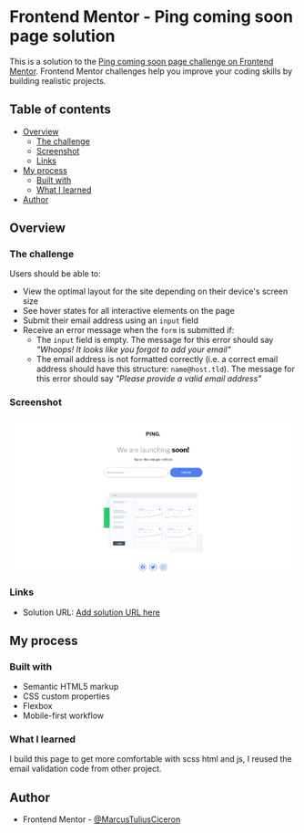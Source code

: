 # Frontend Mentor - Ping coming soon page solution

This is a solution to the [Ping coming soon page challenge on Frontend Mentor](https://www.frontendmentor.io/challenges/ping-single-column-coming-soon-page-5cadd051fec04111f7b848da). Frontend Mentor challenges help you improve your coding skills by building realistic projects. 

## Table of contents

- [Overview](#overview)
  - [The challenge](#the-challenge)
  - [Screenshot](#screenshot)
  - [Links](#links)
- [My process](#my-process)
  - [Built with](#built-with)
  - [What I learned](#what-i-learned)
- [Author](#author)

## Overview

### The challenge

Users should be able to:

- View the optimal layout for the site depending on their device's screen size
- See hover states for all interactive elements on the page
- Submit their email address using an `input` field
- Receive an error message when the `form` is submitted if:
	- The `input` field is empty. The message for this error should say *"Whoops! It looks like you forgot to add your email"*
	- The email address is not formatted correctly (i.e. a correct email address should have this structure: `name@host.tld`). The message for this error should say *"Please provide a valid email address"*

### Screenshot

![](./ksnip_20220319-175352.png)

### Links

- Solution URL: [Add solution URL here](https://marcustuliusciceron.github.io/Ping-single-column-coming-soon-page-challenge-hub/)

## My process

### Built with

- Semantic HTML5 markup
- CSS custom properties
- Flexbox
- Mobile-first workflow


### What I learned

I build this page to get more comfortable with scss html and js, I reused the email validation code from other project.

## Author

- Frontend Mentor - [@MarcusTuliusCiceron](https://www.frontendmentor.io/profile/MarcusTuliusCiceron)
